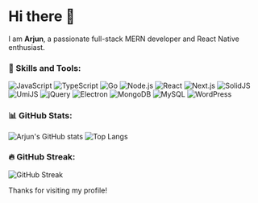# Hi there 👋

I am **Arjun**, a passionate full-stack MERN developer and React Native enthusiast.

### 🚀 Skills and Tools:
![JavaScript](https://img.shields.io/badge/JavaScript-F7DF1E?style=for-the-badge&logo=javascript&logoColor=black)
![TypeScript](https://img.shields.io/badge/TypeScript-3178C6?style=for-the-badge&logo=typescript&logoColor=white)
![Go](https://img.shields.io/badge/Go-00ADD8?style=for-the-badge&logo=go&logoColor=white)
![Node.js](https://img.shields.io/badge/Node.js-339933?style=for-the-badge&logo=node.js&logoColor=white)
![React](https://img.shields.io/badge/React-61DAFB?style=for-the-badge&logo=react&logoColor=black)
![Next.js](https://img.shields.io/badge/Next.js-000000?style=for-the-badge&logo=next.js&logoColor=white)
![SolidJS](https://img.shields.io/badge/SolidJS-2C4F7C?style=for-the-badge&logo=solid&logoColor=white)
![UmiJS](https://img.shields.io/badge/UmiJS-1A73E8?style=for-the-badge&logo=umijs&logoColor=white)
![jQuery](https://img.shields.io/badge/jQuery-0769AD?style=for-the-badge&logo=jquery&logoColor=white)
![Electron](https://img.shields.io/badge/Electron-47848F?style=for-the-badge&logo=electron&logoColor=white)
![MongoDB](https://img.shields.io/badge/MongoDB-47A248?style=for-the-badge&logo=mongodb&logoColor=white)
![MySQL](https://img.shields.io/badge/MySQL-4479A1?style=for-the-badge&logo=mysql&logoColor=white)
![WordPress](https://img.shields.io/badge/WordPress-21759B?style=for-the-badge&logo=wordpress&logoColor=white)

### 📊 GitHub Stats:
![Arjun's GitHub stats](https://github-readme-stats.vercel.app/api?username=your-username&show_icons=true&theme=radical)
![Top Langs](https://github-readme-stats.vercel.app/api/top-langs/?username=your-username&layout=compact&theme=radical)

### 🔥 GitHub Streak:
![GitHub Streak](https://streak-stats.demolab.com/?user=your-username&theme=highcontrast)

Thanks for visiting my profile!

